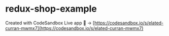# redux-shop-example

Created with CodeSandbox
Live app :link: -> [https://codesandbox.io/s/elated-curran-mwmx7](https://codesandbox.io/s/elated-curran-mwmx7)
